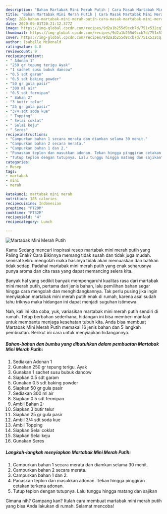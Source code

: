 ```yaml
---
description: "Bahan Martabak Mini Merah Putih | Cara Masak Martabak Mini Merah Putih Yang Paling Enak"
title: "Bahan Martabak Mini Merah Putih | Cara Masak Martabak Mini Merah Putih Yang Paling Enak"
slug: 288-bahan-martabak-mini-merah-putih-cara-masak-martabak-mini-merah-putih-yang-paling-enak
date: 2020-09-01T20:21:12.377Z
image: https://img-global.cpcdn.com/recipes/9d2a1b255d9ccb7d/751x532cq70/martabak-mini-merah-putih-foto-resep-utama.jpg
thumbnail: https://img-global.cpcdn.com/recipes/9d2a1b255d9ccb7d/751x532cq70/martabak-mini-merah-putih-foto-resep-utama.jpg
cover: https://img-global.cpcdn.com/recipes/9d2a1b255d9ccb7d/751x532cq70/martabak-mini-merah-putih-foto-resep-utama.jpg
author: Isabelle McDonald
ratingvalue: 4.8
reviewcount: 9
recipeingredient:
- " Adonan 1"
- "250 gr tepung terigu Ayak"
- "1 sachet susu bubuk dancow"
- "0.5 sdt garam"
- "0.5 sdt baking powder"
- "50 gr gula pasir"
- "300 ml air"
- "0.5 sdt fermipan"
- " Bahan 2"
- "3 butir telur"
- "25 gr gula pasir"
- "3/4 sdt soda kue"
- " Topping"
- " Selai coklat"
- " Selai keju"
- " Seres"
recipeinstructions:
- "Campurkan bahan 1 secara merata dan diamkan selama 30 menit."
- "Campurkan bahan 2 secara merata."
- "Campurkan bahan 1 dan 2."
- "Panaskan teplon dan masukkan adonan. Tekan hingga pinggiran cetakan terkena adonan."
- "Tutup teplon dengan tutupnya. Lalu tunggu hingga matang dan sajikan"
categories:
- Resep
tags:
- martabak
- mini
- merah

katakunci: martabak mini merah 
nutrition: 185 calories
recipecuisine: Indonesian
preptime: "PT29M"
cooktime: "PT32M"
recipeyield: "4"
recipecategory: Lunch

---
```



![Martabak Mini Merah Putih](https://img-global.cpcdn.com/recipes/9d2a1b255d9ccb7d/751x532cq70/martabak-mini-merah-putih-foto-resep-utama.jpg)

Kamu Sedang mencari inspirasi resep martabak mini merah putih yang Paling Enak? Cara Bikinnya memang tidak susah dan tidak juga mudah. semisal keliru mengolah maka hasilnya tidak akan memuaskan dan bahkan tidak sedap. Padahal martabak mini merah putih yang enak seharusnya punya aroma dan cita rasa yang dapat memancing selera kita.



Banyak hal yang sedikit banyak mempengaruhi kualitas rasa dari martabak mini merah putih, pertama dari jenis bahan, lalu pemilihan bahan segar hingga cara mengolah dan menghidangkannya. Tak perlu pusing jika ingin menyiapkan martabak mini merah putih enak di rumah, karena asal sudah tahu triknya maka hidangan ini dapat menjadi suguhan istimewa.


Nah, kali ini kita coba, yuk, variasikan martabak mini merah putih sendiri di rumah. Tetap berbahan sederhana, hidangan ini bisa memberi manfaat untuk membantu menjaga kesehatan tubuh kita. Anda bisa membuat Martabak Mini Merah Putih memakai 16 jenis bahan dan 5 langkah pembuatan. Berikut ini cara untuk menyiapkan hidangannya.

<!--inarticleads1-->

##### Bahan-bahan dan bumbu yang dibutuhkan dalam pembuatan Martabak Mini Merah Putih:

1. Sediakan  Adonan 1
1. Gunakan 250 gr tepung terigu. Ayak
1. Gunakan 1 sachet susu bubuk dancow
1. Siapkan 0.5 sdt garam
1. Gunakan 0.5 sdt baking powder
1. Siapkan 50 gr gula pasir
1. Sediakan 300 ml air
1. Siapkan 0.5 sdt fermipan
1. Ambil  Bahan 2:
1. Siapkan 3 butir telur
1. Siapkan 25 gr gula pasir
1. Ambil 3/4 sdt soda kue
1. Ambil  Topping
1. Siapkan  Selai coklat
1. Siapkan  Selai keju
1. Gunakan  Seres




<!--inarticleads2-->

##### Langkah-langkah menyiapkan Martabak Mini Merah Putih:

1. Campurkan bahan 1 secara merata dan diamkan selama 30 menit.
1. Campurkan bahan 2 secara merata.
1. Campurkan bahan 1 dan 2.
1. Panaskan teplon dan masukkan adonan. Tekan hingga pinggiran cetakan terkena adonan.
1. Tutup teplon dengan tutupnya. Lalu tunggu hingga matang dan sajikan




Gimana nih? Gampang kan? Itulah cara membuat martabak mini merah putih yang bisa Anda lakukan di rumah. Selamat mencoba!
